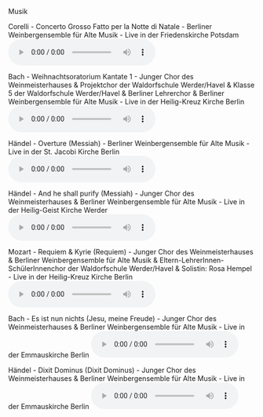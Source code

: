 Musik

Corelli - Concerto Grosso Fatto per la Notte di Natale - Berliner Weinbergensemble für Alte Musik - Live in der Friedenskirche Potsdam
<audio src="https://drive.google.com/uc?export=download&id=1nLup5ShSRt_FOipuya4TThuk0ggwwt2G" controls preload></audio>

Bach - Weihnachtsoratorium Kantate 1 - Junger Chor des Weinmeisterhauses & Projektchor der Waldorfschule Werder/Havel & Klasse 5 der Waldorfschule Werder/Havel & Berliner Lehrerchor & Berliner Weinbergensemble für Alte Musik - Live in der Heilig-Kreuz Kirche Berlin
<audio src="https://drive.google.com/uc?export=download&id=1EodXV6l8DTqKvVS7t80WAi6F_pWAYOu3" controls preload></audio>

Händel - Overture (Messiah) - Berliner Weinbergensemble für Alte Musik - Live in der St. Jacobi Kirche Berlin
<audio src="https://drive.google.com/uc?export=download&id=1e-T0irQi4RbQDNw5cO39Iar_vp3kgS7s" controls preload></audio>

Händel - And he shall purify (Messiah) - Junger Chor des Weinmeisterhauses & Berliner Weinbergensemble für Alte Musik - Live in der Heilig-Geist Kirche Werder
<audio src="https://drive.google.com/uc?export=download&id=1W6zcOrOyp0uLDpD-EhxY4ON5YZwAgFi0" controls preload></audio>

Mozart - Requiem & Kyrie (Requiem) - Junger Chor des Weinmeisterhauses & Berliner Weinbergensemble für Alte Musik & Eltern-LehrerInnen-SchülerInnenchor der Waldorfschule Werder/Havel & Solistin: Rosa Hempel - Live in der Heilig-Kreuz Kirche Berlin
<audio src="https://drive.google.com/uc?export=download&id=132oIQrWMtvicKeShVIWX8Fn0ljYvFEgR" controls preload></audio>

Bach - Es ist nun nichts (Jesu, meine Freude) - Junger Chor des Weinmeisterhauses & Berliner Weinbergensemble für Alte Musik - Live in der Emmauskirche Berlin
<audio src="https://drive.google.com/uc?export=download&id=1W7unLDjFYYT8AyvFXn-cSQI-Kzl9YPQe" controls preload></audio>

Händel - Dixit Dominus (Dixit Dominus) - Junger Chor des Weinmeisterhauses & Berliner Weinbergensemble für Alte Musik - Live in der Emmauskirche Berlin
<audio src="https://drive.google.com/uc?export=download&id=1MF0fyGJsJUPeQla7Mtz7qNWV_ePjDAXk" controls preload></audio>


